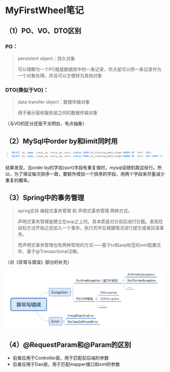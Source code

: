# MyFirstWheel笔记

## （1）PO、VO、DTO区别

### PO：

> persistent object：持久对象
>
> 可以理解为一个PO就是数据库中的一条记录，优点是可以把一条记录作为一个对象处理，并且可以方便转为其他对象

### DTO(类似于VO)：

> data transfer object：数据传输对象
>
> 用于展示层和服务层之间的数据传输对象

（与VO的区分还是不太明白，有点抽象）



## （2）MySql中order by和limit同时用

![image-20210426085443092](image/image-20210426085443092.png)

结果发现，当order by的字段(sort)字段有重复值时，mysql会随机取这些行。所以，为了保证每次排序一致，要额外增加一个排序的字段，用两个字段来尽量减少重复的概率。



## （3）Spring中的事务管理

> sprng支持 编程式事务管理 和 声明式事务管理 两种方式。
>
> 声明式事务管理是建立在aop之上的。其本质是对方前后进行拦截。表现在目标方法开始之前加入一个事务，执行完毕后根据情况进行提交或者回滚事务。
>
> 而声明式事务管理也有两种常用的方式——基于tx和aop标签的xml配置文件、基于@Transactional注解。



（对《异常与错误》部分的补充）

![image-20210428111306416](image/image-20210428111306416.png)

## （4）@RequestParam和@Param的区别

- 前者应用于Controller层，用于匹配前后端的参数
- 后者应用于Dao层，用于匹配mapper接口和xml的参数

